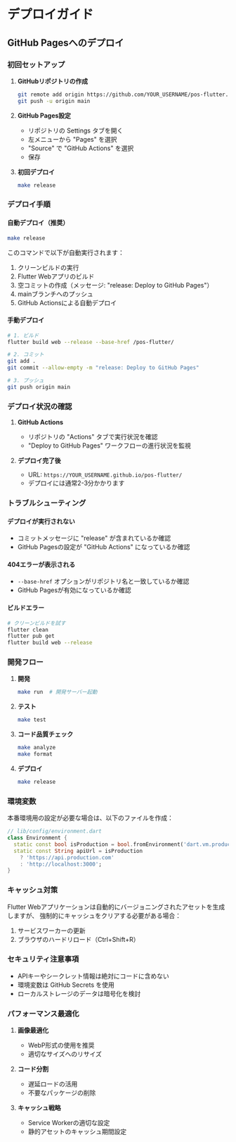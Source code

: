 # デプロイガイド

## GitHub Pagesへのデプロイ

### 初回セットアップ

1. **GitHubリポジトリの作成**
   ```bash
   git remote add origin https://github.com/YOUR_USERNAME/pos-flutter.git
   git push -u origin main
   ```

2. **GitHub Pages設定**
   - リポジトリの Settings タブを開く
   - 左メニューから "Pages" を選択
   - "Source" で "GitHub Actions" を選択
   - 保存

3. **初回デプロイ**
   ```bash
   make release
   ```

### デプロイ手順

#### 自動デプロイ（推奨）
```bash
make release
```

このコマンドで以下が自動実行されます：
1. クリーンビルドの実行
2. Flutter Webアプリのビルド
3. 空コミットの作成（メッセージ: "release: Deploy to GitHub Pages"）
4. mainブランチへのプッシュ
5. GitHub Actionsによる自動デプロイ

#### 手動デプロイ
```bash
# 1. ビルド
flutter build web --release --base-href /pos-flutter/

# 2. コミット
git add .
git commit --allow-empty -m "release: Deploy to GitHub Pages"

# 3. プッシュ
git push origin main
```

### デプロイ状況の確認

1. **GitHub Actions**
   - リポジトリの "Actions" タブで実行状況を確認
   - "Deploy to GitHub Pages" ワークフローの進行状況を監視

2. **デプロイ完了後**
   - URL: `https://YOUR_USERNAME.github.io/pos-flutter/`
   - デプロイには通常2-3分かかります

### トラブルシューティング

#### デプロイが実行されない
- コミットメッセージに "release" が含まれているか確認
- GitHub Pagesの設定が "GitHub Actions" になっているか確認

#### 404エラーが表示される
- `--base-href` オプションがリポジトリ名と一致しているか確認
- GitHub Pagesが有効になっているか確認

#### ビルドエラー
```bash
# クリーンビルドを試す
flutter clean
flutter pub get
flutter build web --release
```

### 開発フロー

1. **開発**
   ```bash
   make run  # 開発サーバー起動
   ```

2. **テスト**
   ```bash
   make test
   ```

3. **コード品質チェック**
   ```bash
   make analyze
   make format
   ```

4. **デプロイ**
   ```bash
   make release
   ```

### 環境変数

本番環境用の設定が必要な場合は、以下のファイルを作成：

```dart
// lib/config/environment.dart
class Environment {
  static const bool isProduction = bool.fromEnvironment('dart.vm.product');
  static const String apiUrl = isProduction 
    ? 'https://api.production.com' 
    : 'http://localhost:3000';
}
```

### キャッシュ対策

Flutter Webアプリケーションは自動的にバージョニングされたアセットを生成しますが、
強制的にキャッシュをクリアする必要がある場合：

1. サービスワーカーの更新
2. ブラウザのハードリロード（Ctrl+Shift+R）

### セキュリティ注意事項

- APIキーやシークレット情報は絶対にコードに含めない
- 環境変数は GitHub Secrets を使用
- ローカルストレージのデータは暗号化を検討

### パフォーマンス最適化

1. **画像最適化**
   - WebP形式の使用を推奨
   - 適切なサイズへのリサイズ

2. **コード分割**
   - 遅延ロードの活用
   - 不要なパッケージの削除

3. **キャッシュ戦略**
   - Service Workerの適切な設定
   - 静的アセットのキャッシュ期間設定